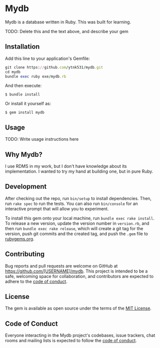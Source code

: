# Mydb
Mydb is a database written in Ruby. This was built for learning.

TODO: Delete this and the text above, and describe your gem

## Installation

Add this line to your application's Gemfile:

```ruby
git clone https://github.com/ytnk531/mydb.git
cd mydb
bundle exec ruby exe/mydb.rb
```

And then execute:

    $ bundle install

Or install it yourself as:

    $ gem install mydb

## Usage

TODO: Write usage instructions here

## Why Mydb?

I use RDMS in my work, 
but I don't have knowledge about its implementation. I wanted to try my hand at building one, but in pure Ruby.

## Development

After checking out the repo, run `bin/setup` to install dependencies. Then, run `rake spec` to run the tests. You can also run `bin/console` for an interactive prompt that will allow you to experiment.

To install this gem onto your local machine, run `bundle exec rake install`. To release a new version, update the version number in `version.rb`, and then run `bundle exec rake release`, which will create a git tag for the version, push git commits and the created tag, and push the `.gem` file to [rubygems.org](https://rubygems.org).

## Contributing

Bug reports and pull requests are welcome on GitHub at https://github.com/[USERNAME]/mydb. This project is intended to be a safe, welcoming space for collaboration, and contributors are expected to adhere to the [code of conduct](https://github.com/[USERNAME]/mydb/blob/master/CODE_OF_CONDUCT.md).

## License

The gem is available as open source under the terms of the [MIT License](https://opensource.org/licenses/MIT).

## Code of Conduct

Everyone interacting in the Mydb project's codebases, issue trackers, chat rooms and mailing lists is expected to follow the [code of conduct](https://github.com/[USERNAME]/mydb/blob/master/CODE_OF_CONDUCT.md).
